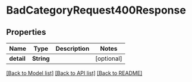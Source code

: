 # BadCategoryRequest400Response

## Properties
Name | Type | Description | Notes
------------ | ------------- | ------------- | -------------
**detail** | **String** |  | [optional] 

[[Back to Model list]](../README.md#documentation-for-models) [[Back to API list]](../README.md#documentation-for-api-endpoints) [[Back to README]](../README.md)


